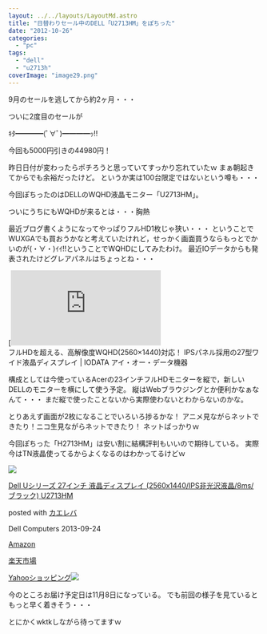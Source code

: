 ```yaml
---
layout: ../../layouts/LayoutMd.astro
title: "日替わりセール中のDELL「U2713HM」をぽちった"
date: "2012-10-26"
categories: 
  - "pc"
tags: 
  - "dell"
  - "u2713h"
coverImage: "image29.png"
---
```


9月のセールを逃してから約2ヶ月・・・

ついに2度目のセールが

ｷﾀ━━━━(ﾟ∀ﾟ)━━━━ｯ!!

今回も5000円引きの44980円！

昨日日付が変わったらポチろうと思っていてすっかり忘れていたｗ まぁ朝起きてからでも余裕だったけど。 というか実は100台限定ではないという噂も・・・

今回ぽちったのはDELLのWQHD液晶モニター「U2713HM」。

ついにうちにもWQHDが来るとは・・・胸熱

最近ブログ書くようになってやっぱりフルHD1枚じゃ狭い・・・ ということでWUXGAでも買おうかなと考えていたけれど，せっかく画面買うならもっとでかいのが(・∀・)ｲｲ!!ということでWQHDにしてみたわけ。 最近IOデータからも発表されたけどグレアパネルはちょっとね・・・

[![http://www.iodata.jp/news/2012/newprod/10/lcd-mf271cgbr.htm](http://capture.heartrails.com/200x150/cool/1351292223758?http://www.iodata.jp/news/2012/newprod/10/lcd-mf271cgbr.htm "新製品情報 2012年 | フルHDを超える、高解像度WQHD(2560×1440)対応！ IPSパネル採用の27型ワイド液晶ディスプレイ | IODATA アイ・オー・データ機器")](http://www.iodata.jp/news/2012/newprod/10/lcd-mf271cgbr.htm) [](http://www.iodata.jp/news/2012/newprod/10/lcd-mf271cgbr.htm)  
フルHDを超える、高解像度WQHD(2560×1440)対応！ IPSパネル採用の27型ワイド液晶ディスプレイ | IODATA アイ・オー・データ機器

構成としては今使っているAcerの23インチフルHDモニターを縦で，新しいDELLのモニターを横にして使う予定。 縦はWebブラウジングとか便利かなぁなんて・・・ まだ縦で使ったことないから実際使わないとわからないのかな。

とりあえず画面が2枚になることでいろいろ捗るかな！ アニメ見ながらネットできたり！ニコ生見ながらネットできたり！ ネットばっかりｗ

今回ぽちった「H2713HM」は安い割に結構評判もいいので期待している。 実際今はTN液晶使ってるからよくなるのはわかってるけどｗ

[![](/archive/images/31tNWO5Qw2L._SL160_.jpg)](http://www.amazon.co.jp/exec/obidos/ASIN/B00FEZD878/mizuka123-22/)

[Dell Uシリーズ 27インチ 液晶ディスプレイ (2560x1440/IPS非光沢液晶/8ms/ブラック) U2713HM](http://www.amazon.co.jp/exec/obidos/ASIN/B00FEZD878/mizuka123-22/)

posted with [カエレバ](http://kaereba.com)

Dell Computers 2013-09-24

[Amazon](http://www.amazon.co.jp/gp/search?keywords=Dell%20U%E3%82%B7%E3%83%AA%E3%83%BC%E3%82%BA%2027%E3%82%A4%E3%83%B3%E3%83%81%20%E6%B6%B2%E6%99%B6%E3%83%87%E3%82%A3%E3%82%B9%E3%83%97%E3%83%AC%E3%82%A4%20%282560x1440%2FIPS%E9%9D%9E%E5%85%89%E6%B2%A2%E6%B6%B2%E6%99%B6%2F8ms%2F%E3%83%96%E3%83%A9%E3%83%83%E3%82%AF%29%20U2713HM&__mk_ja_JP=%E3%82%AB%E3%82%BF%E3%82%AB%E3%83%8A&tag=mizuka123-22)

[楽天市場](https://hb.afl.rakuten.co.jp/hgc/042e7c24.303572e6.042e7c25.e339d30a/?pc=http%3A%2F%2Fsearch.rakuten.co.jp%2Fsearch%2Fmall%2FDell%2520U%25E3%2582%25B7%25E3%2583%25AA%25E3%2583%25BC%25E3%2582%25BA%252027%25E3%2582%25A4%25E3%2583%25B3%25E3%2583%2581%2520%25E6%25B6%25B2%25E6%2599%25B6%25E3%2583%2587%25E3%2582%25A3%25E3%2582%25B9%25E3%2583%2597%25E3%2583%25AC%25E3%2582%25A4%2520%25282560x1440%252FIPS%25E9%259D%259E%25E5%2585%2589%25E6%25B2%25A2%25E6%25B6%25B2%25E6%2599%25B6%252F8ms%252F%25E3%2583%2596%25E3%2583%25A9%25E3%2583%2583%25E3%2582%25AF%2529%2520U2713HM%2F-%2Ff.1-p.1-s.1-sf.0-st.A-v.2%3Fx%3D0%26scid%3Daf_ich_link_urltxt%26m%3Dhttp%3A%2F%2Fm.rakuten.co.jp%2F)

[Yahooショッピング![](//ad.jp.ap.valuecommerce.com/servlet/gifbanner?sid=3066752&pid=881990642)](//ck.jp.ap.valuecommerce.com/servlet/referral?sid=3066752&pid=881990642&vc_url=http%3A%2F%2Fsearch.shopping.yahoo.co.jp%2Fsearch%3Fp%3DDell%2520U%25E3%2582%25B7%25E3%2583%25AA%25E3%2583%25BC%25E3%2582%25BA%252027%25E3%2582%25A4%25E3%2583%25B3%25E3%2583%2581%2520%25E6%25B6%25B2%25E6%2599%25B6%25E3%2583%2587%25E3%2582%25A3%25E3%2582%25B9%25E3%2583%2597%25E3%2583%25AC%25E3%2582%25A4%2520%25282560x1440%252FIPS%25E9%259D%259E%25E5%2585%2589%25E6%25B2%25A2%25E6%25B6%25B2%25E6%2599%25B6%252F8ms%252F%25E3%2583%2596%25E3%2583%25A9%25E3%2583%2583%25E3%2582%25AF%2529%2520U2713HM&vcptn=kaereba)

今のところお届け予定日は11月8日になっている。 でも前回の様子を見ているともっと早く着きそう・・・

とにかくwktkしながら待ってますｗ
